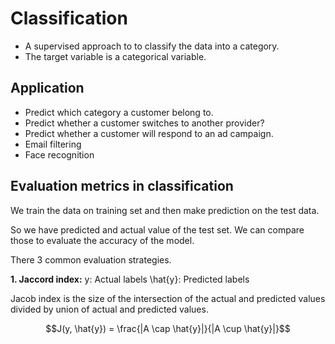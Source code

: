 # Classification

- A supervised approach to to classify the data into a category.
- The target variable is a categorical variable.

## Application

- Predict which category a customer belong to.
- Predict whether a customer switches to another provider?
- Predict whether a customer will respond to an ad campaign.
- Email filtering
- Face recognition

## Evaluation metrics in classification

We train the data on training set and then make prediction on the test data.

So we have predicted and actual value of the test set. We can compare those to evaluate the accuracy of the model.

There 3 common evaluation strategies.

**1. Jaccord index:**
y: Actual labels
\hat{y}: Predicted labels

Jacob index is the size of the intersection of the actual and predicted values divided by union of actual and predicted values.

```math
J(y, \hat{y}) = \frac{|A \cap \hat{y}|}{|A \cup \hat{y}|}
```